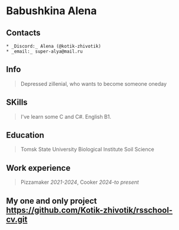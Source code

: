 # Babushkina Alena
## __Contacts__ 
    * _Discord:_ Alena (@kotik-zhivotik)
    * _email:_ super-alya@mail.ru
## Info 
> Depressed zillenial, who wants to become someone oneday
## SKills
> I've learn some C and C#. English B1. 
## Education
> Tomsk State University Biological Institute Soil Science
## Work experience
> Pizzamaker _2021-2024_, Cooker _2024-to present_ 
## My one and only project https://github.com/Kotik-zhivotik/rsschool-cv.git